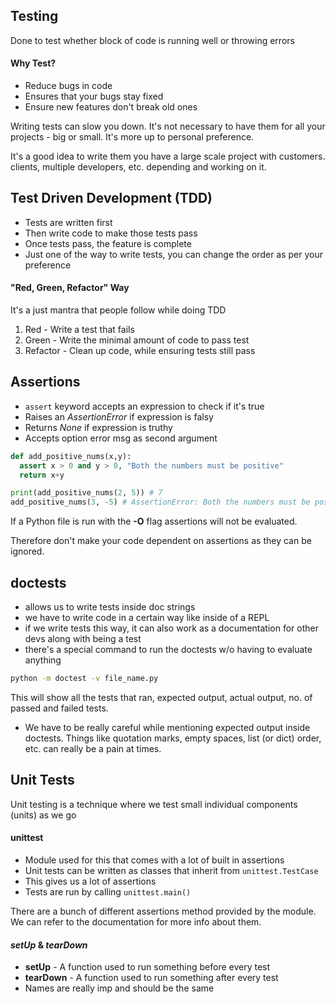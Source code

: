 ## Testing

Done to test whether block of code is running well or throwing errors

#### Why Test?

- Reduce bugs in code
- Ensures that your bugs stay fixed
- Ensure new features don't break old ones

Writing tests can slow you down. It's not necessary to have them for all your projects - big or small. It's more up to personal preference.

It's a good idea to write them you have a large scale project with customers. clients, multiple developers, etc. depending and working on it.

## Test Driven Development (TDD)

- Tests are written first
- Then write code to make those tests pass
- Once tests pass, the feature is complete
- Just one of the way to write tests, you can change the order as per your preference

#### "Red, Green, Refactor" Way

It's a just mantra that people follow while doing TDD

1. Red - Write a test that fails
2. Green - Write the minimal amount of code to pass test
3. Refactor - Clean up code, while ensuring tests still pass

## Assertions

- `assert` keyword accepts an expression to check if it's true
- Raises an _AssertionError_ if expression is falsy
- Returns _None_ if expression is truthy
- Accepts option error msg as second argument

```py
def add_positive_nums(x,y):
  assert x > 0 and y > 0, "Both the numbers must be positive"
  return x+y

print(add_positive_nums(2, 5)) # 7
add_positive_nums(3, -5) # AssertionError: Both the numbers must be positive
```

If a Python file is run with the **-O** flag assertions will not be evaluated.

Therefore don't make your code dependent on assertions as they can be ignored.

## doctests

- allows us to write tests inside doc strings
- we have to write code in a certain way like inside of a REPL
- if we write tests this way, it can also work as a documentation for other devs along with being a test
- there's a special command to run the doctests w/o having to evaluate anything

```bash
python -m doctest -v file_name.py
```

This will show all the tests that ran, expected output, actual output, no. of passed and failed tests.

- We have to be really careful while mentioning expected output inside doctests. Things like quotation marks, empty spaces, list (or dict) order, etc. can really be a pain at times.

## Unit Tests

Unit testing is a technique where we test small individual components (units) as we go

#### unittest

- Module used for this that comes with a lot of built in assertions
- Unit tests can be written as classes that inherit from `unittest.TestCase`
- This gives us a lot of assertions
- Tests are run by calling `unittest.main()`

There are a bunch of different assertions method provided by the module. We can refer to the documentation for more info about them.

#### _setUp_ & _tearDown_

- **setUp** - A function used to run something before every test
- **tearDown** - A function used to run something after every test
- Names are really imp and should be the same

